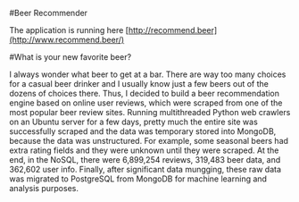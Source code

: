 #Beer Recommender

The application is running here [http://recommend.beer](http://www.recommend.beer/)

#What is your new favorite beer?

I always wonder what beer to get at a bar. There are way too many choices for a casual beer drinker and I usually know 
just a few beers out of the dozens of choices there. Thus, I decided to build a beer recommendation engine based on 
online user reviews, which were scraped from one of the most popular beer review sites. Running multithreaded Python 
web crawlers on an Ubuntu server for a few days, pretty much the entire site was successfully scraped and the data was 
temporary stored into MongoDB, because the data was unstructured. For example, some seasonal beers had extra rating 
fields and they were unknown until they were scraped. At the end, in the NoSQL, there were 6,899,254 reviews, 319,483 
beer data, and 362,602 user info. Finally, after significant data mungging, these raw data was migrated to PostgreSQL 
from MongoDB for machine learning and analysis purposes.

